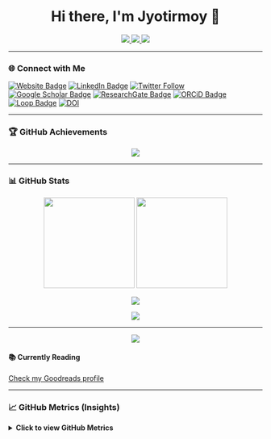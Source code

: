 <h1 align="center">Hi there, I'm Jyotirmoy 👋</h1>

<p align="center">
  <a href="https://visitor-badge.laobi.icu/badge?page_id=JD2112.JD2112" target="_blank">
    <img src="https://visitor-badge.laobi.icu/badge?page_id=JD2112.JD2112" />
  </a>
  <a href="https://github.com/JD2112/JD2112/actions/workflows/waka-readme.yml" target="_blank">
    <img src="https://github.com/JD2112/JD2112/actions/workflows/waka-readme.yml/badge.svg" />
  </a>
  <a href="https://wakatime.com/@fe95275f-909a-4147-a45d-624981173898" target="_blank">
    <img src="https://wakatime.com/badge/user/fe95275f-909a-4147-a45d-624981173898.svg" />
  </a>
</p>

---

### 🌐 **Connect with Me**

[![Website Badge](https://img.shields.io/badge/Website-Portfolio-informational?style=flat-square&logo=netlify&logoColor=white)](http://jyotirmoydas.netlify.app)
[![LinkedIn Badge](https://img.shields.io/badge/-LinkedIn-blue?style=flat-square&logo=Linkedin&logoColor=white)](https://www.linkedin.com/in/dasjyotirmoy/)
[![Twitter Follow](https://img.shields.io/twitter/follow/jyotirmoy21?style=social)](https://twitter.com/jyotirmoy21)
[![Google Scholar Badge](https://img.shields.io/badge/GoogleScholar-Profile-blue?style=flat-square)](https://scholar.google.se/citations?user=IMBYOv8AAAAJ&hl=en)
[![ResearchGate Badge](https://img.shields.io/badge/ResearchGate-Profile-cyan?style=flat-square)](https://www.researchgate.net/profile/Jyotirmoy-Das-3)
[![ORCiD Badge](https://img.shields.io/badge/ORCiD-0000--0002--5649--4658-green?style=flat-square)](https://orcid.org/0000-0002-5649-4658)
[![Loop Badge](https://img.shields.io/badge/Loop-Profile-orange?style=flat-square)](https://loop.frontiersin.org/people/1519976/overview)
[![DOI](https://zenodo.org/badge/668165851.svg)](https://zenodo.org/doi/10.5281/zenodo.11104069)

---

### 🏆 **GitHub Achievements**

<p align="center">
  <img src="https://github-profile-trophy.vercel.app/?username=JD2112&theme=gruvbox&margin-w=15" />
</p>

---

### 📊 **GitHub Stats**

<p align="center">
  <img height="180em" src="https://github-readme-stats.vercel.app/api?username=JD2112&show_icons=true&theme=radical&count_private=true&include_all_commits=true&show=reviews,discussions_started,discussions_answered,prs_merged,prs_merged_percentage" />
  <img height="180em" src="https://github-readme-stats.vercel.app/api/top-langs/?username=JD2112&layout=compact&theme=radical" />
</p>

<p align="center">
  <img src="https://github-readme-streak-stats.herokuapp.com/?user=JD2112&theme=radical" />
</p>

<p align="center">
  <img src="https://github-readme-activity-graph.vercel.app/graph?username=JD2112&theme=github&from=2025-03-01&to=2025-04-30&custom_title=Since%20March%2001,%202025"/>
</p>

---

<p align="center">
  <a href="https://wakatime.com/@JD21" target="_blank">
    <img src="https://github-readme-stats.vercel.app/api/wakatime?username=JD21&layout=compact&hide_progress=true&langs_count=20" />
  </a>
</p>

#### 📚 Currently Reading

<a target="_blank" href="https://www.goodreads.com/user/show/21242415-jyotirmoy-das">Check my Goodreads profile</a>

---

### 📈 GitHub Metrics (Insights)
<details>
<summary><b>Click to view GitHub Metrics</b></summary>
<br>
<a href="https://metrics.lecoq.io/insights/JD2112">View Metrics Dashboard</a>
</details>
